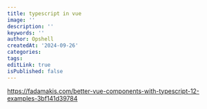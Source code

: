 ```yaml
---
title: typescript in vue
image: ''
description: ''
keywords: ''
author: Opshell
createdAt: '2024-09-26'
categories: 
tags: 
editLink: true
isPublished: false
---
```

https://fadamakis.com/better-vue-components-with-typescript-12-examples-3bf141d39784
